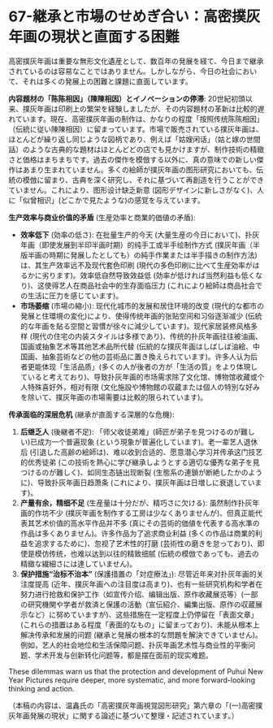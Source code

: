 # 67-継承と市場のせめぎ合い：高密撲灰年画の現状と直面する困難

高密撲灰年画は重要な無形文化遺産として、数百年の発展を経て、今日まで継承されているのは容易なことではありません。しかしながら、今日の社会において、それは多くの発展上の困難と課題に直面しています。

**内容題材の「陈陈相因」（陳陳相因）とイノベーションの停滞**:
20世紀初頭以来、撲灰年画は印刷上の繁栄を経験しましたが、その内容題材の革新は比較的遅れています。現在、高密撲灰年画の制作は、かなりの程度「按照传统陈陈相因」（伝統に従い陳陳相因）に留まっています。市場で販売されている撲灰年画は、ほとんどが繰り返し同じような図柄であり、例えば「姑嫂闲话」（姑と嫁の世間話）のような古典的な題材はほとんどどの店でも見かけますが、制作技術の精緻さと価格はまちまちです。過去の傑作を模倣する以外に、真の意味での新しい傑作はあまり生まれていません。多くの絵師が撲灰年画の图形研究においても、伝統の模倣に留まり、古典を深く研究し、それに基づいて再創造を行うことができていません。これにより、图形设计缺乏新意 (図形デザインに新しさがなく)、人に「似曾相识」(どこかで見たような)の感覚を与えています。

**生产效率与商业价值的矛盾** (生産効率と商業的価値の矛盾):
*   **效率低下** (効率の低さ): 在批量生产的今天 (大量生産の今日において)、扑灰年画（即使发展到半印半画时期）的纯手工或半手绘制作方式 (撲灰年画（半版半画の時期に発展したとしても）の純手作業または半手描きの制作方法)は、其生产效率远不及现代套色印刷 (現代の多色印刷に比べて生産効率がはるかに劣ります)。效率低自然导致效益低 (効率が低ければ当然利益も低くなり)、这使得艺人在商品社会中的生存面临压力 (これにより絵師は商品社会での生活に圧力を感じています)。
*   **市场萎缩** (市場の縮小): 现代化城市的发展和居住环境的改变 (現代的な都市の発展と住環境の変化)により、使得传统年画的张贴空间和习俗逐渐减少 (伝統的な年画を貼る空間と習慣が徐々に減少しています)。现代家居装修风格多样 (現代の住宅の内装スタイルは多様であり)、传统的扑灰年画往往被油画、国画或抽象艺术等其他艺术品所代替 (伝統的な撲灰年画はしばしば油絵、中国画、抽象芸術などの他の芸術品に置き換えられています)。许多人认为后者更能体现「生活品质」(多くの人が後者の方が「生活の質」をより体現していると考えており)、导致扑灰年画的市场需求除了文化馆、博物馆收藏或个人特殊喜好外，相对有限 (文化施設や博物館の収蔵または個人の特別な好みを除いて、撲灰年画の市場需要は比較的限られています)。

**传承面临的深层危机** (継承が直面する深層的な危機):
1.  **后继乏人** (後継者不足): 「师父收徒弟难」(師匠が弟子を見つけるのが難しい)已成为一个普遍现象 (という現象が普遍化しています)。老一辈艺人退休后 (引退した高齢の絵師は)、难以收到合适的、愿意潜心学习并传承这门技艺的优秀徒弟 (この技術を熱心に学び継承しようとする適切な優秀な弟子を見つけるのが難しく)、如同生态链出现断裂 (生態系の連鎖が断絶したかのように)、导致扑灰年画日趋萧条 (これにより、撲灰年画は日増しに衰退しています)。
2.  **产量有余，精细不足** (生産量は十分だが、精巧さに欠ける): 虽然制作扑灰年画的作坊不少 (撲灰年画を制作する工房は少なくありませんが)、但真正能代表其艺术价值的高水平作品并不多 (真にその芸術的価値を代表する高水準の作品は多くありません)。许多作品为了追求商业利益 (多くの作品は商業的利益を追求するために)、忽视了艺术性的打磨 (芸術性の磨きを怠っており)、即使是模仿传统，也难以达到以往的精致细腻 (伝統の模倣であっても、過去の精緻な繊細さには達していません)。
3.  **保护措施“治标不治本”** (保護措置の「対症療法」): 尽管近年来对扑灰年画的关注度提高 (近年、撲灰年画への注目度は高まり)、也有一些研究机构和学者在努力进行抢救和保护工作（如宣传介绍、编辑出版、原作收藏展览等）(一部の研究機関や学者が救済と保護の活動（宣伝紹介、編集出版、原作の収蔵展示など）に努めていますが)、这些措施在一定程度上仍停留在「表面文章」(これらの措置はある程度「表面的なもの」に留まっており)、未能从根本上解决传承和发展的问题 (継承と発展の根本的な問題を解決できていません)。例如，艺人的社会地位和生活保障问题、扑灰年画艺术性与商业性的平衡问题、学术开发与创新转化问题等，都是摆在面前的现实难题。

These dilemmas warn us that the protection and development of Puhui New Year Pictures require deeper, more systematic, and more forward-looking thinking and action.

（本稿の内容は、温鑫氏の「高密撲灰年画視覚図形研究」第六章の「(一)高密撲灰年画発展の現状」に関する論述に基づいて整理・記述されています。）
